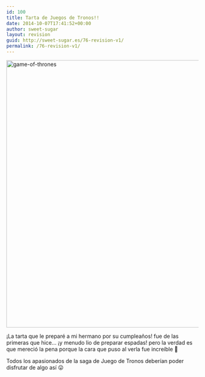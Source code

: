 ```yaml
---
id: 100
title: Tarta de Juegos de Tronos!!
date: 2014-10-07T17:41:52+00:00
author: sweet-sugar
layout: revision
guid: http://sweet-sugar.es/76-revision-v1/
permalink: /76-revision-v1/
---
```

[<img class="alignnone size-full wp-image-77" src="http://sweet-sugar.es/wp-content/uploads/2014/10/game-of-thrones.jpg" alt="game-of-thrones" width="535" height="700" srcset="http://sweet-sugar.es/wp-content/uploads/2014/10/game-of-thrones.jpg 535w, http://sweet-sugar.es/wp-content/uploads/2014/10/game-of-thrones-229x300.jpg 229w" sizes="(max-width: 535px) 100vw, 535px" />](http://sweet-sugar.es/wp-content/uploads/2014/10/game-of-thrones.jpg)

¡La tarta que le preparé a mi hermano por su cumpleaños! fue de las primeras que hice&#8230; ¡y menudo lio de preparar espadas! pero la verdad es que mereció la pena porque la cara que puso al verla fue increíble 🙂

Todos los apasionados de la saga de Juego de Tronos deberían poder disfrutar de algo así 😛